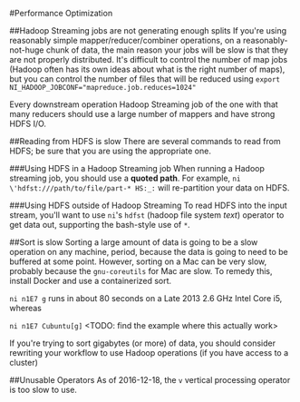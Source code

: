 #Performance Optimization

##Hadoop Streaming jobs are not generating enough splits
If you're using reasonably simple mapper/reducer/combiner operations, on a reasonably-not-huge chunk of data, the main reason your jobs will be slow is that they are not properly distributed. It's difficult to control the number of map jobs (Hadoop often has its own ideas about what is the right number of maps), but you can control the number of files that will be reduced using `export NI_HADOOP_JOBCONF="mapreduce.job.reduces=1024"`

Every downstream operation Hadoop Streaming job of the one with that many reducers should use a large number of mappers and have strong HDFS I/O.


##Reading from HDFS is slow
There are several commands to read from HDFS; be sure that you are using the appropriate one.

###Using HDFS in a Hadoop Streaming job
When running a Hadoop streaming job, you should use a **quoted path**. For example, `ni \'hdfst:///path/to/file/part-* HS:_:` will re-partition your data on HDFS.

###Using HDFS outside of Hadoop Streaming
To read HDFS into the input stream, you'll want to use `ni`'s `hdfst` (hadoop file system *text*) operator to get data out, supporting the bash-style use of `*`.


##Sort is slow
Sorting a large amount of data is going to be a slow operation on any machine, period, because the data is going to need to be buffered at some point. However, sorting on a Mac can be very slow, probably because the `gnu-coreutils` for Mac are slow.  To remedy this, install Docker and use a containerized sort. 

`ni n1E7 g` runs in about 80 seconds on a Late 2013 2.6 GHz Intel Core i5, whereas

`ni n1E7 Cubuntu[g]` <TODO: find the example where this actually work>
 
If you're trying to sort gigabytes (or more) of data, you should consider rewriting your workflow to use Hadoop operations (if you have access to a cluster)

##Unusable Operators
As of 2016-12-18, the `v` vertical processing operator is too slow to use.